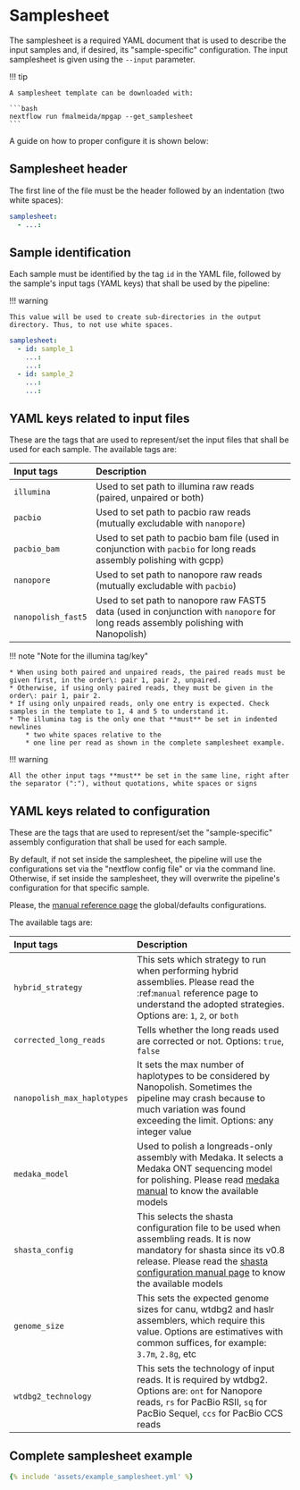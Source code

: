 # Samplesheet

The samplesheet is a required YAML document that is used to describe the input samples and, if desired, its "sample-specific" configuration. The input samplesheet is given using the `--input` parameter.

!!! tip

    A samplesheet template can be downloaded with:
    
    ```bash
    nextflow run fmalmeida/mpgap --get_samplesheet
    ```
    
A guide on how to proper configure it is shown below:

## Samplesheet header

The first line of the file must be the header followed by an indentation (two white spaces):

```yaml
samplesheet:
  - ...:
```

## Sample identification

Each sample must be identified by the tag `id` in the YAML file, followed by the sample's input tags (YAML keys) that shall be used by the pipeline:

!!! warning

    This value will be used to create sub-directories in the output directory. Thus, to not use white spaces.

```yaml
samplesheet:
  - id: sample_1
    ...:
    ...:
  - id: sample_2
    ...:
    ...:
```

## YAML keys related to input files

These are the tags that are used to represent/set the input files that shall be used for each sample. The available tags are:

| <div style="width:120px">Input tags</div> | Description |
| :---------------------------------------- | :---------- |
| `illumina` | Used to set path to illumina raw reads (paired, unpaired or both) |
| `pacbio` | Used to set path to pacbio raw reads (mutually excludable with `nanopore`) |
| `pacbio_bam` | Used to set path to pacbio bam file (used in conjunction with `pacbio` for long reads assembly polishing with gcpp) |
| `nanopore` | Used to set path to nanopore raw reads (mutually excludable with `pacbio`) |
| `nanopolish_fast5` | Used to set path to nanopore raw FAST5 data (used in conjunction with `nanopore` for long reads assembly polishing with Nanopolish) |

!!! note "Note for the illumina tag/key"

    * When using both paired and unpaired reads, the paired reads must be given first, in the order\: pair 1, pair 2, unpaired.
    * Otherwise, if using only paired reads, they must be given in the order\: pair 1, pair 2.
    * If using only unpaired reads, only one entry is expected. Check samples in the template to 1, 4 and 5 to understand it.
    * The illumina tag is the only one that **must** be set in indented newlines
        * two white spaces relative to the
        * one line per read as shown in the complete samplesheet example.

!!! warning

    All the other input tags **must** be set in the same line, right after the separator (":"), without quotations, white spaces or signs

## YAML keys related to configuration

These are the tags that are used to represent/set the "sample-specific" assembly configuration that shall be used for each sample.

By default, if not set inside the samplesheet, the pipeline will use the configurations set via the "nextflow config file" or via the command line. Otherwise, if set inside the samplesheet, they will overwrite the pipeline's configuration for that specific sample. 

Please, the [manual reference page](manual.md#) the global/defaults configurations.

The available tags are:

| <div style="width:120px">Input tags</div> | Description |
| :---------------------------------------- | :---------- |
| `hybrid_strategy` | This sets which strategy to run when performing hybrid assemblies. Please read the :ref:`manual` reference page to understand the adopted strategies. Options are: `1`, `2`, or `both` |
| `corrected_long_reads` | Tells whether the long reads used are corrected or not. Options: `true`, `false` |
| `nanopolish_max_haplotypes` | It sets the max number of haplotypes to be considered by Nanopolish. Sometimes the pipeline may crash because to much variation was found exceeding the limit. Options: any integer value |
| `medaka_model` | Used to polish a longreads-only assembly with Medaka. It selects a Medaka ONT sequencing model for polishing. Please read [medaka manual](https://github.com/nanoporetech/medaka#models) to know the available models |
| `shasta_config` | This selects the shasta configuration file to be used when assembling reads. It is now mandatory for shasta since its v0.8 release. Please read the [shasta configuration manual page](https://chanzuckerberg.github.io/shasta/Configurations.html) to know the available models |
| `genome_size` | This sets the expected genome sizes for canu, wtdbg2 and haslr assemblers, which require this value. Options are estimatives with common suffices, for example: `3.7m`, `2.8g`, etc |
| `wtdbg2_technology` | This sets the technology of input reads. It is required by wtdbg2. Options are: `ont` for Nanopore reads, `rs` for PacBio RSII, `sq` for PacBio Sequel, `ccs` for PacBio CCS reads |

## Complete samplesheet example

```yaml
{% include 'assets/example_samplesheet.yml' %}
```